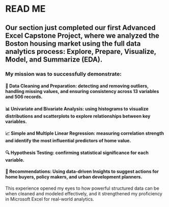 # READ ME

## Our section just completed our first Advanced Excel Capstone Project, where we analyzed the Boston housing market using the full data analytics process: Explore, Prepare, Visualize, Model, and Summarize (EDA).

### My mission was to successfully demonstrate:

#### 🧹 Data Cleaning and Preparation: detecting and removing outliers, handling missing values, and ensuring consistency across 13 variables and 506 records.
#### 📊 Univariate and Bivariate Analysis: using histograms to visualize distributions and scatterplots to explore relationships between key variables.
#### 📈 Simple and Multiple Linear Regression: measuring correlation strength and identify the most influential predictors of home value.
#### 🔍 Hypothesis Testing: confirming statistical significance for each variable.
#### 🧠 Recommendations: Using data-driven Insights to suggest actions for home buyers, policy makers, and urban development planners.

This experience opened my eyes to how powerful structured data can be when cleaned and modeled effectively, and it strengthened my proficiency in Microsoft Excel for real-world analytics.
